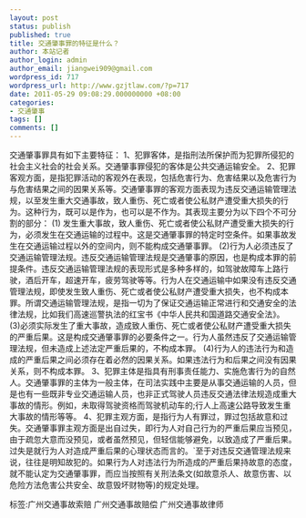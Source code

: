 ```yaml
---
layout: post
status: publish
published: true
title: 交通肇事罪的特征是什么？
author: 本站记者
author_login: admin
author_email: jiangwei909@gmail.com
wordpress_id: 717
wordpress_url: http://www.gzjtlaw.com/?p=717
date: 2011-05-29 09:08:29.000000000 +08:00
categories:
- 交通肇事
tags: []
comments: []
---
```

 交通肇事罪具有如下主要特征： 1、犯罪客体，是指刑法所保护而为犯罪所侵犯的社会主义社会的社会关系。交通肇事罪侵犯的客体是公共交通运输安全。 2、犯罪客观方面，是指犯罪活动的客观外在表现，包括危害行为、危害结果以及危害行为与危害结果之间的因果关系等。交通肇事罪的客观方面表现为违反交通运输管理法规，以至发生重大交通事故，致人重伤、死亡或者使公私财产遭受重大损失的行为。这种行为，既可以是作为，也可以是不作为。其表现主要分为以下四个不可分割的部分： (1) 发生重大事故，致人重伤、死亡或者使公私财产遭受重大损失的行为，必须发生在交通运输的过程中。这是交通肇事罪的特定时空条件。如果事故发生在交通运输过程以外的空间内，则不能构成交通肇事罪。 (2)行为人必须违反了交通运输管理法规。违反交通运输管理法规是交通肇事的原因，也是构成本罪的前提条件。违反交通运输管理法规的表现形式是多种多样的，如驾驶故障车上路行驶，酒后开车，超速开车，疲劳驾驶等等。行为人在交通运输中如果没有违反交通管理法规，即使发生致人重伤、死亡或者使公私财产遭受重大损失，也不构成本罪。所谓交通运输管理法规，是指一切为了保证交通运输正常进行和交通安全的法律法规，比如我们高速巡警执法的红宝书《中华人民共和国道路交通安全法》。 (3)必须实际发生了重大事故，造成致人重伤、死亡或者使公私财产遭受重大损失的严重后果。这是构成交通肇事罪的必要条件之一。行为人虽然违反了交通运输管理法规，但未造成上述法定严重后果的，不构成本罪。 (4)行为人的违法行为和造成的严重后果之间必须存在着必然的因果关系。如果违法行为和后果之间没有因果关系，则不构成本罪。 3、犯罪主体是指具有刑事责任能力、实施危害行为的自然人。交通肇事罪的主体为一般主体，在司法实践中主要是从事交通运输的人员，但是也有一些既非专业交通运输人员，也非正式驾驶人员违反交通法律法规造成重大事故的情形。例如，未取得驾驶资格而驾驶机动车的;行人上高速公路导致发生重大事故的情形等等。 4、犯罪主观方面，是指行为人有罪过，罪过包括故意和过失。交通肇事罪主观方面是出自过失，即行为人对自己行为的严重后果应当预见，由于疏忽大意而没预见，或者虽然预见，但轻信能够避免，以致造成了严重后果。过失是就行为人对造成严重后果的心理状态而言的。`至于对违反交通管理法规来说，往往是明知故犯的。如果行为人对违法行为所造成的严重后果持故意的态度，就不能认定为交通肇事罪，而应当按照有关刑法条文(如故意杀人、故意伤害、以危险方法危害公共安全、故意毁坏财物等)的规定处理。标签:广州交通事故索赔 广州交通事故赔偿 广州交通事故律师
